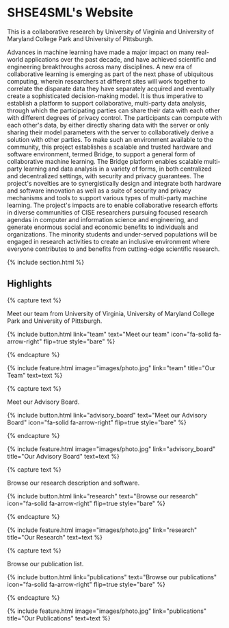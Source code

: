 ---
---

# SHSE4SML's Website

This is a collaborative research by University of Virginia and University of Maryland College Park and University of Pittsburgh.

Advances in machine learning have made a major impact on many real-world applications over the past decade, and have achieved scientific and engineering breakthroughs across many disciplines. A new era of collaborative learning is emerging as part of the next phase of ubiquitous computing, wherein researchers at different sites will work together to correlate the disparate data they have separately acquired and eventually create a sophisticated decision-making model. It is thus imperative to establish a platform to support collaborative, multi-party data analysis, through which the participating parties can share their data with each other with different degrees of privacy control. The participants can compute with each other's data, by either directly sharing data with the server or only sharing their model parameters with the server to collaboratively derive a solution with other parties. To make such an environment available to the community, this project establishes a scalable and trusted hardware and software environment, termed Bridge, to support a general form of collaborative machine learning. The Bridge platform enables scalable multi-party learning and data analysis in a variety of forms, in both centralized and decentralized settings, with security and privacy guarantees. The project's novelties are to synergistically design and integrate both hardware and software innovation as well as a suite of security and privacy mechanisms and tools to support various types of multi-party machine learning. The project's impacts are to enable collaborative research efforts in diverse communities of CISE researchers pursuing focused research agendas in computer and information science and engineering, and generate enormous social and economic benefits to individuals and organizations. The minority students and under-served populations will be engaged in research activities to create an inclusive environment where everyone contributes to and benefits from cutting-edge scientific research.

{% include section.html %}

## Highlights

{% capture text %}

Meet our team from University of Virginia, University of Maryland College Park and University of Pittsburgh.

{%
  include button.html
  link="team"
  text="Meet our team"
  icon="fa-solid fa-arrow-right"
  flip=true
  style="bare"
%}

{% endcapture %}

{%
  include feature.html
  image="images/photo.jpg"
  link="team"
  title="Our Team"
  text=text
%}

{% capture text %}

Meet our Advisory Board.

{%
  include button.html
  link="advisory_board"
  text="Meet our Advisory Board"
  icon="fa-solid fa-arrow-right"
  flip=true
  style="bare"
%}

{% endcapture %}

{%
  include feature.html
  image="images/photo.jpg"
  link="advisory_board"
  title="Our Advisory Board"
  text=text
%}

{% capture text %}

Browse our research description and software.

{%
  include button.html
  link="research"
  text="Browse our research"
  icon="fa-solid fa-arrow-right"
  flip=true
  style="bare"
%}

{% endcapture %}

{%
  include feature.html
  image="images/photo.jpg"
  link="research"
  title="Our Research"
  text=text
%}

{% capture text %}

Browse our publication list.

{%
  include button.html
  link="publications"
  text="Browse our publications"
  icon="fa-solid fa-arrow-right"
  flip=true
  style="bare"
%}

{% endcapture %}

{%
  include feature.html
  image="images/photo.jpg"
  link="publications"
  title="Our Publications"
  text=text
%}
